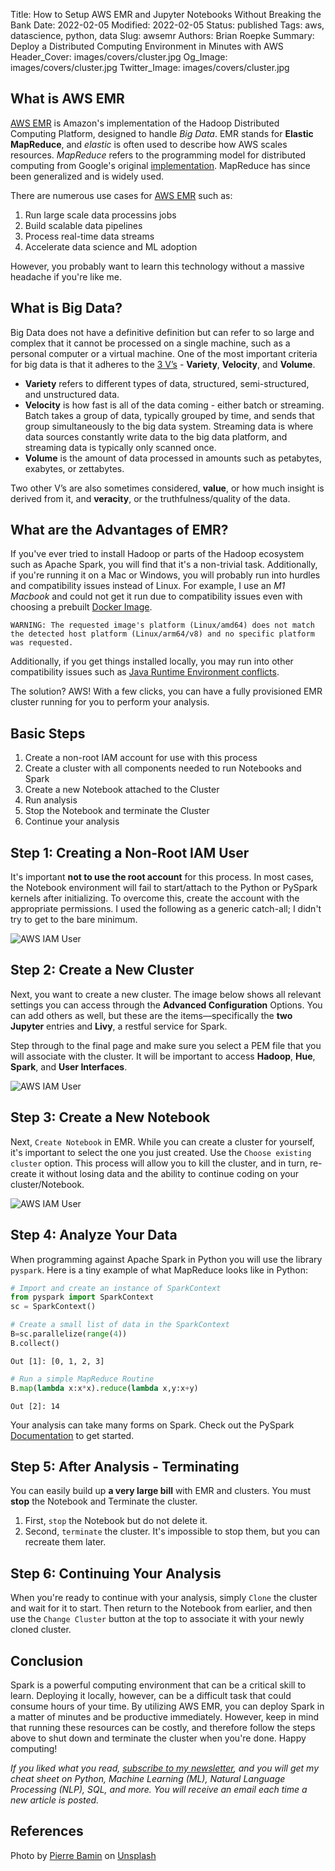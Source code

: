 Title: How to Setup AWS EMR and Jupyter Notebooks Without Breaking the Bank
Date: 2022-02-05
Modified: 2022-02-05
Status: published
Tags: aws, datascience, python, data
Slug: awsemr
Authors: Brian Roepke
Summary: Deploy a Distributed Computing Environment in Minutes with AWS
Header_Cover: images/covers/cluster.jpg
Og_Image: images/covers/cluster.jpg
Twitter_Image: images/covers/cluster.jpg

## What is AWS EMR

[AWS EMR](https://aws.amazon.com/emr/) is Amazon's implementation of the Hadoop Distributed Computing Platform, designed to handle *Big Data*. EMR stands for **Elastic MapReduce**, and *elastic* is often used to describe how AWS scales resources. *MapReduce* refers to the programming model for distributed computing from Google's original [implementation](https://research.google/pubs/pub62/). MapReduce has since been generalized and is widely used.

There are numerous use cases for [AWS EMR](https://aws.amazon.com/emr/) such as:

1. Run large scale data processins jobs
2. Build scalable data pipelines
3. Process real-time data streams
4. Accelerate data science and ML adoption

However, you probably want to learn this technology without a massive headache if you're like me.
## What is Big Data?

Big Data does not have a definitive definition but can refer to so large and complex that it cannot be processed on a single machine, such as a personal computer or a virtual machine. One of the most important criteria for big data is that it adheres to the [3 V’s](https://www.oracle.com/big-data/what-is-big-data/) - **Variety**, **Velocity**, and **Volume**. 

* **Variety** refers to different types of data, structured, semi-structured, and unstructured data. 
* **Velocity** is how fast is all of the data coming - either batch or streaming. Batch takes a group of data, typically grouped by time, and sends that group simultaneously to the big data system. Streaming data is where data sources constantly write data to the big data platform, and streaming data is typically only scanned once. 
* **Volume** is the amount of data processed in amounts such as petabytes, exabytes, or zettabytes. 

Two other V’s are also sometimes considered, **value**, or how much insight is derived from it, and **veracity**, or the truthfulness/quality of the data.
## What are the Advantages of EMR?

If you've ever tried to install Hadoop or parts of the Hadoop ecosystem such as Apache Spark, you will find that it's a non-trivial task. Additionally, if you're running it on a Mac or Windows, you will probably run into hurdles and compatibility issues instead of Linux. For example, I use an *M1 Macbook* and could not get it run due to compatibility issues even with choosing a prebuilt [Docker Image](https://hub.docker.com/r/bitnami/spark).

```text
WARNING: The requested image's platform (Linux/amd64) does not match the detected host platform (Linux/arm64/v8) and no specific platform was requested.
```

Additionally, if you get things installed locally, you may run into other compatibility issues such as [Java Runtime Environment conflicts](https://stackoverflow.com/questions/61091000/trying-to-open-spark-after-installation-and-getting-an-error-unable-to-find-any). 

The solution? AWS! With a few clicks, you can have a fully provisioned EMR cluster running for you to perform your analysis. 

## Basic Steps

1. Create a non-root IAM account for use with this process
2. Create a cluster with all components needed to run Notebooks and Spark
3. Create a new Notebook attached to the Cluster
4. Run analysis
5. Stop the Notebook and terminate the Cluster
6. Continue your analysis

## Step 1: Creating a Non-Root IAM User

It's important **not to use the root account** for this process. In most cases, the Notebook environment will fail to start/attach to the Python or PySpark kernels after initializing. To overcome this, create the account with the appropriate permissions. I used the following as a generic catch-all; I didn't try to get to the bare minimum.

![AWS IAM User]({static}../../images/posts/awsemr-1.png)

## Step 2: Create a New Cluster

Next, you want to create a new cluster. The image below shows all relevant settings you can access through the **Advanced Configuration** Options. You can add others as well, but these are the items—specifically the **two Jupyter** entries and **Livy**, a restful service for Spark.

Step through to the final page and make sure you select a PEM file that you will associate with the cluster. It will be important to access **Hadoop**, **Hue**, **Spark**, and **User Interfaces**.

![AWS IAM User]({static}../../images/posts/awsemr-2.png)

## Step 3: Create a New Notebook

Next, `Create Notebook` in EMR. While you can create a cluster for yourself, it's important to select the one you just created. Use the `Choose existing cluster` option. This process will allow you to kill the cluster, and in turn, re-create it without losing data and the ability to continue coding on your cluster/Notebook.

![AWS IAM User]({static}../../images/posts/awsemr-3.png)

## Step 4: Analyze Your Data

When programming against Apache Spark in Python you will use the library `pyspark`.  Here is a tiny example of what MapReduce looks like in Python:

```python
# Import and create an instance of SparkContext
from pyspark import SparkContext
sc = SparkContext()

# Create a small list of data in the SparkContext
B=sc.parallelize(range(4))
B.collect()
```
```text
Out [1]: [0, 1, 2, 3]
```
```python
# Run a simple MapReduce Routine
B.map(lambda x:x*x).reduce(lambda x,y:x+y)
```
```text
Out [2]: 14
```

Your analysis can take many forms on Spark. Check out the PySpark [Documentation](https://spark.apache.org/docs/latest/api/python/) to get started.
## Step 5: After Analysis - Terminating

You can easily build up **a very large bill** with EMR and clusters. You must **stop** the Notebook and Terminate the cluster.

1. First, `stop` the Notebook but do not delete it.
2. Second, `terminate` the cluster. It's impossible to stop them, but you can recreate them later.

## Step 6: Continuing Your Analysis

When you're ready to continue with your analysis, simply `Clone` the cluster and wait for it to start. Then return to the Notebook from earlier, and then use the `Change Cluster` button at the top to associate it with your newly cloned cluster. 

## Conclusion

Spark is a powerful computing environment that can be a critical skill to learn. Deploying it locally, however, can be a difficult task that could consume hours of your time. By utilizing AWS EMR, you can deploy Spark in a matter of minutes and be productive immediately. However, keep in mind that running these resources can be costly, and therefore follow the steps above to shut down and terminate the cluster when you're done. Happy computing! 

*If you liked what you read, [subscribe to my newsletter](https://campaign.dataknowsall.com/subscribe), and you will get my cheat sheet on Python, Machine Learning (ML), Natural Language Processing (NLP), SQL, and more. You will receive an email each time a new article is posted.*

## References

Photo by <a href="https://unsplash.com/@bamin?utm_source=unsplash&utm_medium=referral&utm_content=creditCopyText">Pierre Bamin</a> on <a href="https://unsplash.com/s/photos/cluster?utm_source=unsplash&utm_medium=referral&utm_content=creditCopyText">Unsplash</a>
  